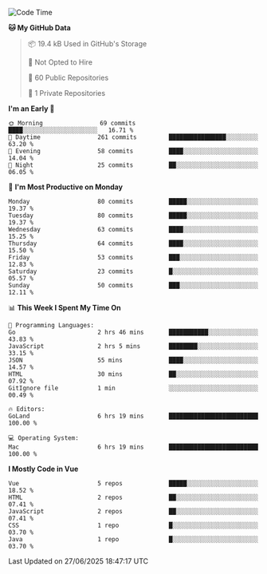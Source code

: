 <!--START_SECTION:waka-->
![Code Time](http://img.shields.io/badge/Code%20Time-1%2C458%20hrs%2036%20mins-blue)

**🐱 My GitHub Data** 

> 📦 19.4 kB Used in GitHub's Storage 
 > 
> 🚫 Not Opted to Hire
 > 
> 📜 60 Public Repositories 
 > 
> 🔑 1 Private Repositories 
 > 
**I'm an Early 🐤** 

```text
🌞 Morning                69 commits          ████░░░░░░░░░░░░░░░░░░░░░   16.71 % 
🌆 Daytime                261 commits         ████████████████░░░░░░░░░   63.20 % 
🌃 Evening                58 commits          ████░░░░░░░░░░░░░░░░░░░░░   14.04 % 
🌙 Night                  25 commits          ██░░░░░░░░░░░░░░░░░░░░░░░   06.05 % 
```
📅 **I'm Most Productive on Monday** 

```text
Monday                   80 commits          █████░░░░░░░░░░░░░░░░░░░░   19.37 % 
Tuesday                  80 commits          █████░░░░░░░░░░░░░░░░░░░░   19.37 % 
Wednesday                63 commits          ████░░░░░░░░░░░░░░░░░░░░░   15.25 % 
Thursday                 64 commits          ████░░░░░░░░░░░░░░░░░░░░░   15.50 % 
Friday                   53 commits          ███░░░░░░░░░░░░░░░░░░░░░░   12.83 % 
Saturday                 23 commits          █░░░░░░░░░░░░░░░░░░░░░░░░   05.57 % 
Sunday                   50 commits          ███░░░░░░░░░░░░░░░░░░░░░░   12.11 % 
```


📊 **This Week I Spent My Time On** 

```text
💬 Programming Languages: 
Go                       2 hrs 46 mins       ███████████░░░░░░░░░░░░░░   43.83 % 
JavaScript               2 hrs 5 mins        ████████░░░░░░░░░░░░░░░░░   33.15 % 
JSON                     55 mins             ████░░░░░░░░░░░░░░░░░░░░░   14.57 % 
HTML                     30 mins             ██░░░░░░░░░░░░░░░░░░░░░░░   07.92 % 
GitIgnore file           1 min               ░░░░░░░░░░░░░░░░░░░░░░░░░   00.49 % 

🔥 Editors: 
GoLand                   6 hrs 19 mins       █████████████████████████   100.00 % 

💻 Operating System: 
Mac                      6 hrs 19 mins       █████████████████████████   100.00 % 
```

**I Mostly Code in Vue** 

```text
Vue                      5 repos             █████░░░░░░░░░░░░░░░░░░░░   18.52 % 
HTML                     2 repos             ██░░░░░░░░░░░░░░░░░░░░░░░   07.41 % 
JavaScript               2 repos             ██░░░░░░░░░░░░░░░░░░░░░░░   07.41 % 
CSS                      1 repo              █░░░░░░░░░░░░░░░░░░░░░░░░   03.70 % 
Java                     1 repo              █░░░░░░░░░░░░░░░░░░░░░░░░   03.70 % 
```




 Last Updated on 27/06/2025 18:47:17 UTC
<!--END_SECTION:waka-->
